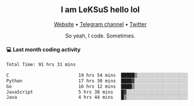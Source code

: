 <h2 align="center">I am LeKSuS hello lol</h2>
<div align="center">
  <a href="https://leksus.net">Website</a> •
  <a href="https://t.me/leksus_was_here">Telegram channel</a> •
  <a href="https://twitter.com/___LeKSuS___">Twitter</a>
</div>
<p align="center">So yeah, I code. Sometimes.</p>

#### :computer: Last month coding activity
<!--START_SECTION:waka-->

```txt
Total Time: 91 hrs 31 mins

C                          19 hrs 54 mins  █████▒░░░░░░░░░░░░░░░░░░░   21.64 %
Python                     17 hrs 30 mins  ████▓░░░░░░░░░░░░░░░░░░░░   19.02 %
Go                         16 hrs 12 mins  ████▒░░░░░░░░░░░░░░░░░░░░   17.61 %
JavaScript                 5 hrs 38 mins   █▓░░░░░░░░░░░░░░░░░░░░░░░   06.13 %
Java                       4 hrs 44 mins   █▒░░░░░░░░░░░░░░░░░░░░░░░   05.16 %
```

<!--END_SECTION:waka-->

<!-- flag{4_l0t_0f_1nter35t1ng_th1ng5_4r3_1n_publ1c_d0m41n} -->
